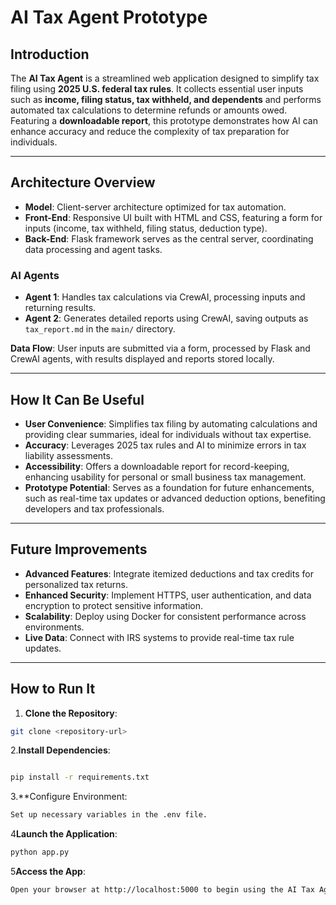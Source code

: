 #  AI Tax Agent Prototype

## Introduction

The **AI Tax Agent** is a streamlined web application designed to simplify tax filing using **2025 U.S. federal tax rules**. It collects essential user inputs such as **income, filing status, tax withheld, and dependents** and performs automated tax calculations to determine refunds or amounts owed. Featuring a **downloadable report**, this prototype demonstrates how AI can enhance accuracy and reduce the complexity of tax preparation for individuals.

---

## Architecture Overview

- **Model**: Client-server architecture optimized for tax automation.
- **Front-End**: Responsive UI built with HTML and CSS, featuring a form for inputs (income, tax withheld, filing status, deduction type).
- **Back-End**: Flask framework serves as the central server, coordinating data processing and agent tasks.

### AI Agents
- **Agent 1**: Handles tax calculations via CrewAI, processing inputs and returning results.
- **Agent 2**: Generates detailed reports using CrewAI, saving outputs as `tax_report.md` in the `main/` directory.

**Data Flow**: User inputs are submitted via a form, processed by Flask and CrewAI agents, with results displayed and reports stored locally.

---

## How It Can Be Useful

- **User Convenience**: Simplifies tax filing by automating calculations and providing clear summaries, ideal for individuals without tax expertise.
- **Accuracy**: Leverages 2025 tax rules and AI to minimize errors in tax liability assessments.
- **Accessibility**: Offers a downloadable report for record-keeping, enhancing usability for personal or small business tax management.
- **Prototype Potential**: Serves as a foundation for future enhancements, such as real-time tax updates or advanced deduction options, benefiting developers and tax professionals.

---

## Future Improvements

- **Advanced Features**: Integrate itemized deductions and tax credits for personalized tax returns.
- **Enhanced Security**: Implement HTTPS, user authentication, and data encryption to protect sensitive information.
- **Scalability**: Deploy using Docker for consistent performance across environments.
- **Live Data**: Connect with IRS systems to provide real-time tax rule updates.

---

##  How to Run It

1. **Clone the Repository**:
```bash
git clone <repository-url>
```
  
2.**Install Dependencies**:
  ```bash

  pip install -r requirements.txt
  ```

3.**Configure Environment:
   ```bash
   Set up necessary variables in the .env file.
   ```

4**Launch the Application**:
   ```bash
   python app.py
   ```

5**Access the App**:
   ```bash
   Open your browser at http://localhost:5000 to begin using the AI Tax Agent
   ```
